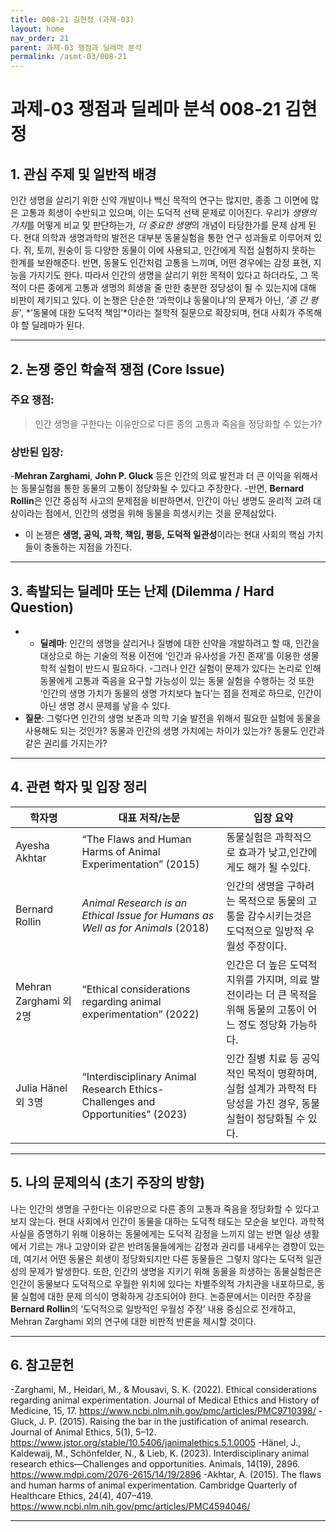 ```yaml
---
title: 008-21 김현정 (과제-03)
layout: home
nav_order: 21
parent: 과제-03 쟁점과 딜레마 분석
permalink: /asmt-03/008-21
---
```


# 과제-03 쟁점과 딜레마 분석 008-21 김현정

## 1. 관심 주제 및 일반적 배경

인간 생명을 살리기 위한 신약 개발이나 백신 목적의 연구는 많지만, 종종 그 이면에 많은 고통과 희생이 수반되고 있으며, 이는 도덕적 선택 문제로 이어진다. 우리가 *생명의 가치*를 어떻게 비교 및 판단하는가, *더 중요한 생명*의 개념이 타당한가를 문제 삼게 된다. 현대 의학과 생명과학의 발전은 대부분 동물실험을 통한 연구 성과들로 이루어져 있다. 쥐, 토끼, 원숭이 등 다양한 동물이 이에 사용되고, 인간에게 직접 실험하지 못하는 한계를 보완해준다. 반면, 동물도 인간처럼 고통을 느끼며, 어떤 경우에는 감정 표현, 지능을 가지기도 한다. 따라서 인간의 생명을 살리기 위한 목적이 있다고 하더라도, 그 목적이 다른 종에게 고통과 생명의 희생을 줄 만한 충분한 정당성이 될 수 있는지에 대해 비판이 제기되고 있다. 이 논쟁은 단순한 ‘과학이냐 동물이냐’의 문제가 아닌, *’종 간 평등’*, *’동물에 대한 도덕적 책임’*이라는 철학적 질문으로 확장되며, 현대 사회가 주목해야 할 딜레마가 된다.


---

## 2. 논쟁 중인 학술적 쟁점 (Core Issue)

### 주요 쟁점:  

> 인간 생명을 구한다는 이유만으로 다른 종의 고통과 죽음을 정당화할 수 있는가?



### 상반된 입장:
-**Mehran Zarghami**, **John P. Gluck** 등은 인간의 의료 발전과 더 큰 이익을 위해서는 동물실험을 통한 동물의 고통이 정당화될 수 있다고 주장한다.
-반면, **Bernard Rollin**은 인간 중심적 사고의 문제점을 비판하면서, 인간이 아닌 생명도 윤리적 고려 대상이라는 점에서, 인간의 생명을 위해 동물을 희생시키는 것을 문제삼았다. 
- 이 논쟁은 **생명, 공익, 과학, 책임, 평등, 도덕적 일관성**이라는 현대 사회의 핵심 가치들이 충돌하는 지점을 가진다. 

---

## 3. 촉발되는 딜레마 또는 난제 (Dilemma / Hard Question)

- - **딜레마**: 인간의 생명을 살리거나 질병에 대한 신약을 개발하려고 할 때, 인간을 대상으로 하는 기술의 적용 이전에 ‘인간과 유사성을 가진 존재’를 이용한 생물학적 실험이 반드시 필요하다.
-그러나 인간 실험이 문제가 있다는 논리로 인해 동물에게 고통과 죽음을 요구할 가능성이 있는 동물 실험을 수행하는 것 또한 ‘인간의 생명 가치가 동물의 생명 가치보다 높다’는 점을 전제로 하므로, 인간이 아닌 생명 경시 문제를 낳을 수 있다. 
- **질문**: 그렇다면 인간의 생명 보존과 의학 기술 발전을 위해서 필요한 실험에 동물을 사용해도 되는 것인가? 동물과 인간의 생명 가치에는 차이가 있는가? 동물도 인간과 같은 권리를 가지는가?



---

## 4. 관련 학자 및 입장 정리

| 학자명             | 대표 저작/논문                                   | 입장 요약 |
|--------------------|---------------------------------------------------|-----------|
| Ayesha Akhtar   | “The Flaws and Human Harms of Animal Experimentation” (2015)                        |동물실험은 과학적으로 효과가 낮고,인간에게도 해가 될 수있다. |
| Bernard Rollin  | *Animal Research is an Ethical Issue for Humans as Well as for Animals* (2018)                              |인간의 생명을 구하려는 목적으로 동물의 고통을 감수시키는것은 도덕적으로 일방적 우월성 주장이다. |
|  Mehran Zarghami 외 2명 | “Ethical considerations regarding animal experimentation” (2022) | 인간은 더 높은 도덕적 지위를 가지며,  의료 발전이라는 더 큰 목적을 위해 동물의 고통이 어느 정도 정당화 가능하다. |
| Julia Hänel 외 3명   | “Interdisciplinary Animal Research Ethics-Challenges and Opportunities” (2023)                   |인간 질병 치료 등 공익적인 목적이 명확하며, 실험 설계가 과학적 타당성을 가진 경우, 동물실험이 정당화될 수 있다. |

---

## 5. 나의 문제의식 (초기 주장의 방향)

나는 인간의 생명을 구한다는 이유만으로 다른 종의 고통과 죽음을 정당화할 수 있다고 보지 않는다. 현대 사회에서 인간이 동물을 대하는 도덕적 태도는 모순을 보인다. 과학적 사실을 증명하기 위해 이용하는 동물에게는 도덕적 감정을 느끼지 않는 반면 일상 생활에서 기르는 개나 고양이와 같은 반려동물들에게는 감정과 권리를 내세우는 경향이 있는데, 여기서 어떤 동물은 희생이 정당화되지만 다른 동물들은 그렇지 않다는 도덕적 일관성의 문제가 발생한다. 또한, 인간의 생명을 지키기 위해 동물을 희생하는 동물실험은은 인간이 동물보다 도덕적으로 우월한 위치에 있다는 차별주의적 가치관을 내포하므로, 동물 실험에 대한 문제 의식이 명확하게 강조되어야 한다. 논증문에서는 이러한 주장을 **Bernard Rollin**의 ‘도덕적으로 일방적인 우월성 주장’ 내용 중심으로 전개하고, Mehran Zarghami 외의 연구에 대한 비판적 반론을 제시할 것이다. 

---

## 6. 참고문헌

-Zarghami, M., Heidari, M., & Mousavi, S. K. (2022). Ethical considerations regarding animal experimentation. Journal of Medical Ethics and History of Medicine, 15, 17. https://www.ncbi.nlm.nih.gov/pmc/articles/PMC9710398/
-Gluck, J. P. (2015). Raising the bar in the justification of animal research. Journal of Animal Ethics, 5(1), 5–12. https://www.jstor.org/stable/10.5406/janimalethics.5.1.0005
-Hänel, J., Kaldewaij, M., Schönfelder, N., & Lieb, K. (2023). Interdisciplinary animal research ethics—Challenges and opportunities. Animals, 14(19), 2896. https://www.mdpi.com/2076-2615/14/19/2896
-Akhtar, A. (2015). The flaws and human harms of animal experimentation. Cambridge Quarterly of Healthcare Ethics, 24(4), 407–419. https://www.ncbi.nlm.nih.gov/pmc/articles/PMC4594046/


----